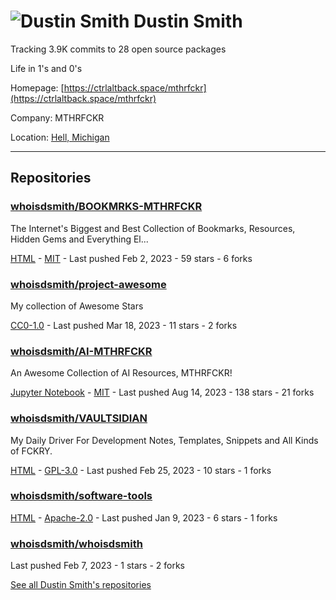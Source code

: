 # ![Dustin Smith](https://avatars.githubusercontent.com/u/9169633?size=100) Dustin Smith[](https://github.com/whoisdsmith "View whoisdsmith on GitHub")

Tracking 3.9K commits to 28 open source packages

Life in 1's and 0's

Homepage: [https://ctrlaltback.space/mthrfckr](https://ctrlaltback.space/mthrfckr)

Company: MTHRFCKR

Location: [Hell, Michigan](http://maps.google.com/?q=Hell%2C%20Michigan)

---

## Repositories

### [whoisdsmith/BOOKMRKS-MTHRFCKR](/github/whoisdsmith/BOOKMRKS-MTHRFCKR)

The Internet's Biggest and Best Collection of Bookmarks, Resources, Hidden Gems and Everything El...

[HTML](/languages/HTML) - [MIT](/licenses/MIT) - Last pushed Feb 2, 2023 - 59 stars - 6 forks

### [whoisdsmith/project-awesome](/github/whoisdsmith/project-awesome)

My collection of Awesome Stars

[CC0-1.0](/licenses/CC0-1.0) - Last pushed Mar 18, 2023 - 11 stars - 2 forks

### [whoisdsmith/AI-MTHRFCKR](/github/whoisdsmith/AI-MTHRFCKR)

An Awesome Collection of AI Resources, MTHRFCKR!

[Jupyter Notebook](/languages/Jupyter%20Notebook) - [MIT](/licenses/MIT) - Last pushed Aug 14, 2023 - 138 stars - 21 forks

### [whoisdsmith/VAULTSIDIAN](/github/whoisdsmith/VAULTSIDIAN)

My Daily Driver For Development Notes, Templates, Snippets and All Kinds of FCKRY.

[HTML](/languages/HTML) - [GPL-3.0](/licenses/GPL-3.0) - Last pushed Feb 25, 2023 - 10 stars - 1 forks

### [whoisdsmith/software-tools](/github/whoisdsmith/software-tools)

[HTML](/languages/HTML) - [Apache-2.0](/licenses/Apache-2.0) - Last pushed Jan 9, 2023 - 6 stars - 1 forks

### [whoisdsmith/whoisdsmith](/github/whoisdsmith/whoisdsmith)

Last pushed Feb 7, 2023 - 1 stars - 2 forks

[See all Dustin Smith's repositories](/github/whoisdsmith/repositories)

